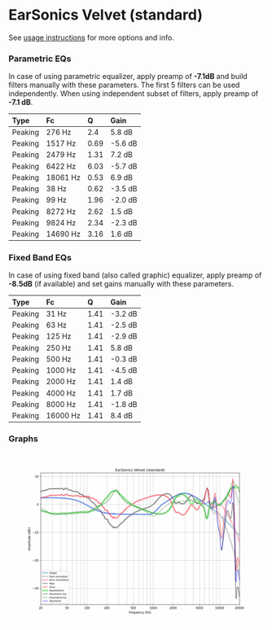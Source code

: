 # EarSonics Velvet (standard)
See [usage instructions](https://github.com/jaakkopasanen/AutoEq#usage) for more options and info.

### Parametric EQs
In case of using parametric equalizer, apply preamp of **-7.1dB** and build filters manually
with these parameters. The first 5 filters can be used independently.
When using independent subset of filters, apply preamp of **-7.1 dB**.

| Type    | Fc       |    Q | Gain    |
|:--------|:---------|:-----|:--------|
| Peaking | 276 Hz   | 2.4  | 5.8 dB  |
| Peaking | 1517 Hz  | 0.69 | -5.6 dB |
| Peaking | 2479 Hz  | 1.31 | 7.2 dB  |
| Peaking | 6422 Hz  | 6.03 | -5.7 dB |
| Peaking | 18061 Hz | 0.53 | 6.9 dB  |
| Peaking | 38 Hz    | 0.62 | -3.5 dB |
| Peaking | 99 Hz    | 1.96 | -2.0 dB |
| Peaking | 8272 Hz  | 2.62 | 1.5 dB  |
| Peaking | 9824 Hz  | 2.34 | -2.3 dB |
| Peaking | 14690 Hz | 3.16 | 1.6 dB  |

### Fixed Band EQs
In case of using fixed band (also called graphic) equalizer, apply preamp of **-8.5dB**
(if available) and set gains manually with these parameters.

| Type    | Fc       |    Q | Gain    |
|:--------|:---------|:-----|:--------|
| Peaking | 31 Hz    | 1.41 | -3.2 dB |
| Peaking | 63 Hz    | 1.41 | -2.5 dB |
| Peaking | 125 Hz   | 1.41 | -2.9 dB |
| Peaking | 250 Hz   | 1.41 | 5.8 dB  |
| Peaking | 500 Hz   | 1.41 | -0.3 dB |
| Peaking | 1000 Hz  | 1.41 | -4.5 dB |
| Peaking | 2000 Hz  | 1.41 | 1.4 dB  |
| Peaking | 4000 Hz  | 1.41 | 1.7 dB  |
| Peaking | 8000 Hz  | 1.41 | -1.8 dB |
| Peaking | 16000 Hz | 1.41 | 8.4 dB  |

### Graphs
![](./EarSonics%20Velvet%20(standard).png)